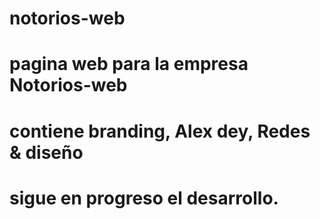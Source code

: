 # notorios-web
# pagina web para la empresa Notorios-web
# contiene branding, Alex dey, Redes & diseño
# sigue en progreso el desarrollo.